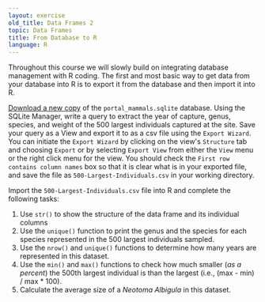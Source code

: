 ```yaml
---
layout: exercise
old_title: Data Frames 2
topic: Data Frames
title: From Database to R
language: R
---
```


Throughout this course we will slowly build on integrating database management
with R coding. The first and most basic way to get data from your database into
R is to export it from the database and then import it into R.

[Download a new copy](https://ndownloader.figshare.com/files/2292171)
of the `portal_mammals.sqlite` database. Using the SQLite Manager, write a query
to extract the year of capture, genus, species, and weight of the 500 largest
individuals captured at the site. Save your query as a View and export it to as
a csv file using the `Export Wizard`. You can initiate the `Export Wizard` by
clicking on the view's `Structure` tab and choosing `Export` or by selecting
`Export View` from either the `View` menu or the right click menu for the
view. You should check the `First row contains column names` box so that it is
clear what is in your exported file, and save the file as
`500-Largest-Individuals.csv` in your working directory.

Import the `500-Largest-Individuals.csv` file into R and complete the following
tasks:

1. Use `str()` to show the structure of the data frame and its individual columns
2. Use the `unique()` function to print the genus and the species for each
species represented in the 500 largest individuals sampled.
3. Use the `nrow()` and `unique()` functions to determine how many years are
represented in this dataset.
4. Use the `min()` and `max()` functions to check how much smaller (*as a 
percent*) the 500th largest individual is than the largest (i.e., (max - min) /
max * 100).
5. Calculate the average size of a *Neotoma Albigula* in this dataset.
